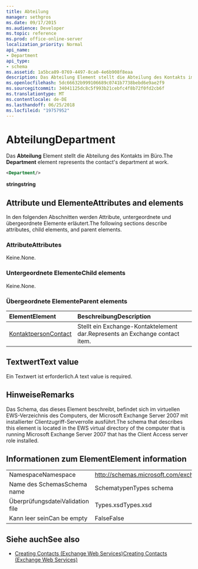```yaml
---
title: Abteilung
manager: sethgros
ms.date: 09/17/2015
ms.audience: Developer
ms.topic: reference
ms.prod: office-online-server
localization_priority: Normal
api_name:
- Department
api_type:
- schema
ms.assetid: 1a5bca89-0769-4497-8ca0-4e6b908f8eaa
description: Das Abteilung Element stellt die Abteilung des Kontakts im Büro.
ms.openlocfilehash: 5dc66632b999106689c0741b7738bebd6e9ae2f9
ms.sourcegitcommit: 34041125dc8c5f993b21cebfc4f8b72f0fd2cb6f
ms.translationtype: MT
ms.contentlocale: de-DE
ms.lasthandoff: 06/25/2018
ms.locfileid: "19757952"
---
```

# <a name="department"></a><span data-ttu-id="12dca-103">Abteilung</span><span class="sxs-lookup"><span data-stu-id="12dca-103">Department</span></span>

<span data-ttu-id="12dca-104">Das **Abteilung** Element stellt die Abteilung des Kontakts im Büro.</span><span class="sxs-lookup"><span data-stu-id="12dca-104">The **Department** element represents the contact's department at work.</span></span> 
  
```xml
<Department/>
```

 <span data-ttu-id="12dca-105">**string**</span><span class="sxs-lookup"><span data-stu-id="12dca-105">**string**</span></span>
## <a name="attributes-and-elements"></a><span data-ttu-id="12dca-106">Attribute und Elemente</span><span class="sxs-lookup"><span data-stu-id="12dca-106">Attributes and elements</span></span>

<span data-ttu-id="12dca-107">In den folgenden Abschnitten werden Attribute, untergeordnete und übergeordnete Elemente erläutert.</span><span class="sxs-lookup"><span data-stu-id="12dca-107">The following sections describe attributes, child elements, and parent elements.</span></span>
  
### <a name="attributes"></a><span data-ttu-id="12dca-108">Attribute</span><span class="sxs-lookup"><span data-stu-id="12dca-108">Attributes</span></span>

<span data-ttu-id="12dca-109">Keine.</span><span class="sxs-lookup"><span data-stu-id="12dca-109">None.</span></span>
  
### <a name="child-elements"></a><span data-ttu-id="12dca-110">Untergeordnete Elemente</span><span class="sxs-lookup"><span data-stu-id="12dca-110">Child elements</span></span>

<span data-ttu-id="12dca-111">Keine.</span><span class="sxs-lookup"><span data-stu-id="12dca-111">None.</span></span>
  
### <a name="parent-elements"></a><span data-ttu-id="12dca-112">Übergeordnete Elemente</span><span class="sxs-lookup"><span data-stu-id="12dca-112">Parent elements</span></span>

|<span data-ttu-id="12dca-113">**Element**</span><span class="sxs-lookup"><span data-stu-id="12dca-113">**Element**</span></span>|<span data-ttu-id="12dca-114">**Beschreibung**</span><span class="sxs-lookup"><span data-stu-id="12dca-114">**Description**</span></span>|
|:-----|:-----|
|[<span data-ttu-id="12dca-115">Kontaktperson</span><span class="sxs-lookup"><span data-stu-id="12dca-115">Contact</span></span>](contact.md) <br/> |<span data-ttu-id="12dca-116">Stellt ein Exchange-Kontaktelement dar.</span><span class="sxs-lookup"><span data-stu-id="12dca-116">Represents an Exchange contact item.</span></span>  <br/> |
   
## <a name="text-value"></a><span data-ttu-id="12dca-117">Textwert</span><span class="sxs-lookup"><span data-stu-id="12dca-117">Text value</span></span>

<span data-ttu-id="12dca-118">Ein Textwert ist erforderlich.</span><span class="sxs-lookup"><span data-stu-id="12dca-118">A text value is required.</span></span>
  
## <a name="remarks"></a><span data-ttu-id="12dca-119">Hinweise</span><span class="sxs-lookup"><span data-stu-id="12dca-119">Remarks</span></span>

<span data-ttu-id="12dca-120">Das Schema, das dieses Element beschreibt, befindet sich im virtuellen EWS-Verzeichnis des Computers, der Microsoft Exchange Server 2007 mit installierter Clientzugriff-Serverrolle ausführt.</span><span class="sxs-lookup"><span data-stu-id="12dca-120">The schema that describes this element is located in the EWS virtual directory of the computer that is running Microsoft Exchange Server 2007 that has the Client Access server role installed.</span></span>
  
## <a name="element-information"></a><span data-ttu-id="12dca-121">Informationen zum Element</span><span class="sxs-lookup"><span data-stu-id="12dca-121">Element information</span></span>

|||
|:-----|:-----|
|<span data-ttu-id="12dca-122">Namespace</span><span class="sxs-lookup"><span data-stu-id="12dca-122">Namespace</span></span>  <br/> |http://schemas.microsoft.com/exchange/services/2006/types  <br/> |
|<span data-ttu-id="12dca-123">Name des Schemas</span><span class="sxs-lookup"><span data-stu-id="12dca-123">Schema name</span></span>  <br/> |<span data-ttu-id="12dca-124">Schematypen</span><span class="sxs-lookup"><span data-stu-id="12dca-124">Types schema</span></span>  <br/> |
|<span data-ttu-id="12dca-125">Überprüfungsdatei</span><span class="sxs-lookup"><span data-stu-id="12dca-125">Validation file</span></span>  <br/> |<span data-ttu-id="12dca-126">Types.xsd</span><span class="sxs-lookup"><span data-stu-id="12dca-126">Types.xsd</span></span>  <br/> |
|<span data-ttu-id="12dca-127">Kann leer sein</span><span class="sxs-lookup"><span data-stu-id="12dca-127">Can be empty</span></span>  <br/> |<span data-ttu-id="12dca-128">False</span><span class="sxs-lookup"><span data-stu-id="12dca-128">False</span></span>  <br/> |
   
## <a name="see-also"></a><span data-ttu-id="12dca-129">Siehe auch</span><span class="sxs-lookup"><span data-stu-id="12dca-129">See also</span></span>

- [<span data-ttu-id="12dca-130">Creating Contacts (Exchange Web Services)</span><span class="sxs-lookup"><span data-stu-id="12dca-130">Creating Contacts (Exchange Web Services)</span></span>](http://msdn.microsoft.com/library/4845917e-70d1-481c-bbd7-011ec6571789%28Office.15%29.aspx)


